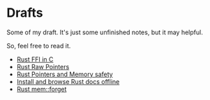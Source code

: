 # Drafts

Some of my draft. It's just some unfinished notes, but it may helpful.

So, feel free to read it.

- [Rust FFI in C](./rust-ffi-c.html)
- [Rust Raw Pointers](./rust-raw-pointers.html)
- [Rust Pointers and Memory safety](./rust-pointers.html)
- [Install and browse Rust docs offline](./rust-doc.html)
- [Rust mem::forget](./rust-mem-forget.html)
